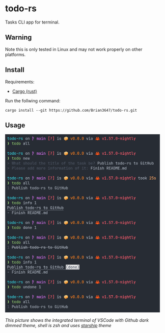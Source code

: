 # todo-rs

Tasks CLI app for terminal.

## Warning

Note this is only tested in Linux and may not work properly on other platforms.

## Install

Requirements:

- [Cargo (rust)](https://www.rust-lang.org/)

Run the follwing command:

```
cargo install --git https://github.com/Brian3647/todo-rs.git
```

## Usage

![(You can see the full image in .github/assets/usage.png)](.github/assets/usage.png)

*This picture shows the integrated terminal of VSCode with Github dark dimmed theme, shell is zsh and uses [starship](https://starship.rs/) theme*
